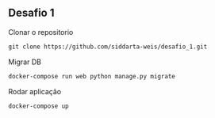 ## Desafio 1
Clonar o repositorio
```md
git clone https://github.com/siddarta-weis/desafio_1.git
```
Migrar DB
```md
docker-compose run web python manage.py migrate
```

Rodar aplicação
```md
docker-compose up
```
